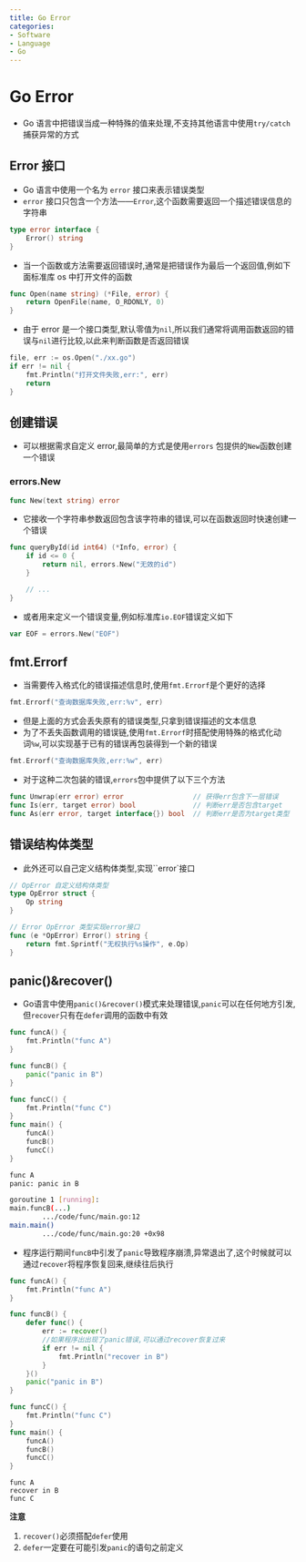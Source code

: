 ```yaml
---
title: Go Error
categories:
- Software
- Language
- Go
---
```

# Go Error

- Go 语言中把错误当成一种特殊的值来处理,不支持其他语言中使用`try/catch`捕获异常的方式

## Error 接口

- Go 语言中使用一个名为 `error` 接口来表示错误类型
- `error` 接口只包含一个方法——`Error`,这个函数需要返回一个描述错误信息的字符串

```go
type error interface {
    Error() string
}
```

- 当一个函数或方法需要返回错误时,通常是把错误作为最后一个返回值,例如下面标准库 os 中打开文件的函数

```go
func Open(name string) (*File, error) {
	return OpenFile(name, O_RDONLY, 0)
}
```

- 由于 error 是一个接口类型,默认零值为`nil`,所以我们通常将调用函数返回的错误与`nil`进行比较,以此来判断函数是否返回错误

```go
file, err := os.Open("./xx.go")
if err != nil {
	fmt.Println("打开文件失败,err:", err)
	return
}
```

## 创建错误

- 可以根据需求自定义 error,最简单的方式是使用`errors` 包提供的`New`函数创建一个错误

### errors.New

```go
func New(text string) error
```

- 它接收一个字符串参数返回包含该字符串的错误,可以在函数返回时快速创建一个错误

```go
func queryById(id int64) (*Info, error) {
	if id <= 0 {
		return nil, errors.New("无效的id")
	}

	// ...
}
```

- 或者用来定义一个错误变量,例如标准库`io.EOF`错误定义如下

```go
var EOF = errors.New("EOF")
```

## fmt.Errorf

- 当需要传入格式化的错误描述信息时,使用`fmt.Errorf`是个更好的选择

```go
fmt.Errorf("查询数据库失败,err:%v", err)
```

- 但是上面的方式会丢失原有的错误类型,只拿到错误描述的文本信息
- 为了不丢失函数调用的错误链,使用`fmt.Errorf`时搭配使用特殊的格式化动词`%w`,可以实现基于已有的错误再包装得到一个新的错误

```go
fmt.Errorf("查询数据库失败,err:%w", err)
```

- 对于这种二次包装的错误,`errors`包中提供了以下三个方法

```go
func Unwrap(err error) error                 // 获得err包含下一层错误
func Is(err, target error) bool              // 判断err是否包含target
func As(err error, target interface{}) bool  // 判断err是否为target类型
```

## 错误结构体类型

- 此外还可以自己定义结构体类型,实现``error`接口

```go
// OpError 自定义结构体类型
type OpError struct {
	Op string
}

// Error OpError 类型实现error接口
func (e *OpError) Error() string {
	return fmt.Sprintf("无权执行%s操作", e.Op)
}
```

## panic()&recover()

- Go语言中使用`panic()&recover()`模式来处理错误,`panic`可以在任何地方引发,但`recover`只有在`defer`调用的函数中有效

```go
func funcA() {
    fmt.Println("func A")
}

func funcB() {
    panic("panic in B")
}

func funcC() {
    fmt.Println("func C")
}
func main() {
    funcA()
    funcB()
    funcC()
}
```

```bash
func A
panic: panic in B

goroutine 1 [running]:
main.funcB(...)
        .../code/func/main.go:12
main.main()
        .../code/func/main.go:20 +0x98
```

- 程序运行期间`funcB`中引发了`panic`导致程序崩溃,异常退出了,这个时候就可以通过`recover`将程序恢复回来,继续往后执行

```go
func funcA() {
	fmt.Println("func A")
}

func funcB() {
	defer func() {
		err := recover()
		//如果程序出出现了panic错误,可以通过recover恢复过来
		if err != nil {
			fmt.Println("recover in B")
		}
	}()
	panic("panic in B")
}

func funcC() {
	fmt.Println("func C")
}
func main() {
	funcA()
	funcB()
	funcC()
}
```

```
func A
recover in B
func C
```

**注意**

1. `recover()`必须搭配`defer`使用
2. `defer`一定要在可能引发`panic`的语句之前定义